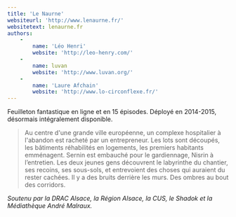 ```yaml
---
title: 'Le Naurne'
websiteurl: 'http://www.lenaurne.fr/'
websitetext: lenaurne.fr
authors:
    -
        name: 'Léo Henri'
        website: 'http://leo-henry.com/'
    -
        name: luvan
        website: 'http://www.luvan.org/'
    -
        name: 'Laure Afchain'
        website: 'http://www.lo-circonflexe.fr/'
---
```


Feuilleton fantastique en ligne et en 15 épisodes.
Déployé en 2014-2015, désormais intégralement disponible.

> Au centre d'une grande ville européenne, un complexe hospitalier à l'abandon est racheté par un entrepreneur. Les lots sont découpés, les bâtiments réhabilités en logements, les premiers habitants emménagent. Sernin est embauché pour le gardiennage, Nisrin à l’entretien. Les deux jeunes gens découvrent le labyrinthe du chantier, ses recoins, ses sous-sols, et entrevoient des choses qui auraient du rester cachées. Il y a des bruits derrière les murs. Des ombres au bout des corridors.

*Soutenu par la DRAC Alsace, la Région Alsace, la CUS, le Shadok et la Médiathèque André Malraux.*